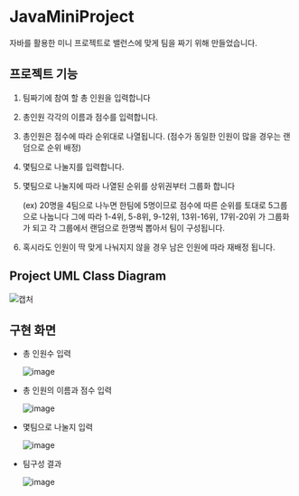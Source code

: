 # JavaMiniProject
자바를 활용한 미니 프로젝트로 밸런스에 맞게 팀을 짜기 위해 만들었습니다.


## 프로젝트 기능
1. 팀짜기에 참여 할 총 인원을 입력합니다
2. 총인원 각각의 이름과 점수를 입력합니다.
3. 총인원은 점수에 따라 순위대로 나열됩니다. (점수가 동일한 인원이 많을 경우는 랜덤으로 순위 배정)
4. 몇팀으로 나눌지를 입력합니다.
5. 몇팀으로 나눌지에 따라 나열된 순위를 상위권부터 그룹화 합니다
   
   (ex) 20명을 4팀으로 나누면 한팀에 5명이므로 점수에 따른 순위를 토대로 5그룹으로 나눕니다
   그에 따라 1-4위, 5-8위, 9-12위, 13위-16위, 17위-20위 가 그룹화가 되고 각 그룹에서 랜덤으로 한명씩 뽑아서 팀이 구성됩니다.
6. 혹시라도 인원이 딱 맞게 나눠지지 않을 경우 남은 인원에 따라 재배정 됩니다.


## Project UML Class Diagram
![캡처](https://github.com/user-attachments/assets/6a2090cf-67c0-4b48-8401-2df45c719da4)


## 구현 화면
* 총 인원수 입력
  
  ![image](https://github.com/user-attachments/assets/1cb90e31-1c62-4a42-8744-43c1c8a998e9)

* 총 인원의 이름과 점수 입력

  ![image](https://github.com/user-attachments/assets/edfb1c4d-e187-4591-bffb-d7bcf753d9af)


* 몇팀으로 나눌지 입력

  ![image](https://github.com/user-attachments/assets/6760c5cd-003f-472a-9130-730785328ee3)

* 팀구성 결과
 
  ![image](https://github.com/user-attachments/assets/d6a7199f-0d11-4906-af76-372fa9662672)

  
